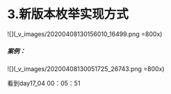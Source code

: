 # 3.新版本枚举实现方式
![](_v_images/20200408130156010_16499.png =800x)


##### 案例：
![](_v_images/20200408130051725_26743.png =800x)

看到day17_04  00：05：51